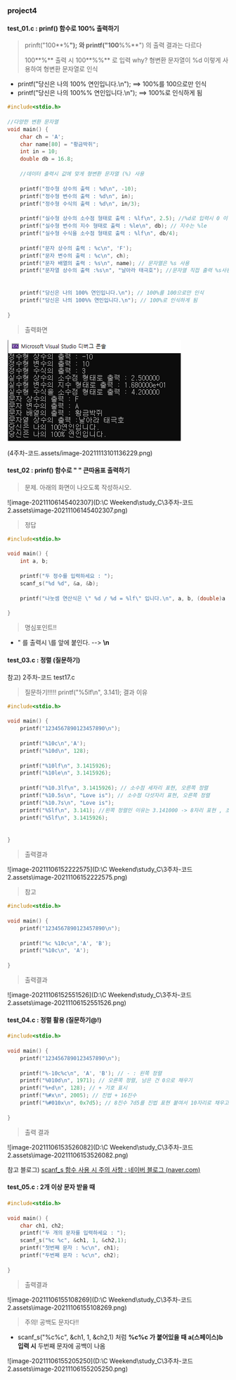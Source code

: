 ### project4

#### test_01.c : prinf() 함수로 100% 출력하기

> prinft("100**%**"); 와  printf("100**%%**") 의 출력 결과는 다르다
>
> 100**%** 출력 시 100**%%** 로 입력 why? 형변환 문자열이 %d 이렇게 사용하여 형변환 문자열로 인식

* printf("당신은 나의 100% 연인입니다.\n");  ==> 100%를 100으로만 인식 
* printf("당신은 나의 100%% 연인입니다.\n"); ==> 100%로 인식하게 됨

```c
#include<stdio.h>

//다양한 변환 문자열
void main() {
	char ch = 'A';
	char name[80] = "황금박쥐";
	int in = 10;
	double db = 16.8;

	//데이터 출력시 값에 맞게 형변환 문자열 (%) 사용 

	printf("정수형 상수의 출력 : %d\n", -10);
	printf("정수형 변수의 출력 : %d\n", in);
	printf("정수형 수식의 출력 : %d\n", in/3);

	printf("실수형 상수의 소수점 형태로 출력 : %lf\n", 2.5); //%d로 입력시 0 이 나옴(주의)
	printf("실수형 변수의 지수 형태로 출력 : %le\n", db); // 지수는 %le
	printf("실수형 수식을 소수점 형태로 출력 : %lf\n", db/4);

	printf("문자 상수의 출력 : %c\n", 'F');
	printf("문자 변수의 출력 : %c\n", ch);
	printf("문자 배열의 출력 : %s\n", name); // 문자열은 %s 사용
	printf("문자열 상수의 출력 :%s\n", "날아라 태극호"); //문자열 직접 출력 %s사용
	
	
	printf("당신은 나의 100% 연인입니다.\n"); // 100%를 100으로만 인식 
	printf("당신은 나의 100%% 연인입니다.\n"); // 100%로 인식하게 됨

}
```

> 출력화면

![image-20211106142836957](3주차-코드2.assets\image-20211106142836957.png)

(4주차-코드.assets/image-20211113101136229.png)



#### test_02 : prinf() 함수로  " " 큰따옴표 출력하기

> 문제. 아래의 화면이 나오도록 작성하시오.

![image-20211106145402307](D:\C Weekend\study_C\3주차-코드2.assets\image-20211106145402307.png)

> 정답 

```c
#include<stdio.h>

void main() {
	int a, b;

	printf("두 정수를 입력하세요 : ");
	scanf_s("%d %d", &a, &b);

	printf("나눗셈 연산식은 \" %d / %d = %lf\" 입니다.\n", a, b, (double)a / b);

}
```

> 명심포인트!! 

* " 를 출력시 \를 앞에 붙인다. --> **\n**



#### test_03.c : 정렬 (질문하기)

참고) 2주차-코드 test17.c

> 질문하기!!!!! 	printf("%5lf\n", 3.141); 결과 이유 

```c
#include<stdio.h>

void main() {
	printf("1234567890123457890\n");

	printf("%10c\n",'A');
	printf("%10d\n", 128);

	printf("%10lf\n", 3.1415926);
	printf("%10le\n", 3.1415926);

	printf("%10.3lf\n", 3.1415926); // 소수점 세자리 표현, 오른쪽 정렬
	printf("%10.5s\n", "Love is"); // 소수점 다섯자리 표현, 오른쪽 정렬
	printf("%10.7s\n", "Love is");
	printf("%5lf\n", 3.141); //왼쪽 정렬인 이유는 3.141000 -> 8자리 표현 , 초과하여 왼쪽정렬
	printf("%5lf\n", 3.1415926);


}

```

> 출력결과

![image-20211106152222575](D:\C Weekend\study_C\3주차-코드2.assets\image-20211106152222575.png)



> 참고

```c
#include<stdio.h>

void main() {
	printf("1234567890123457890\n");

	printf("%c %10c\n",'A', 'B');
	printf("%10c\n", 'A');

}
```



> 출력결과 

![image-20211106152551526](D:\C Weekend\study_C\3주차-코드2.assets\image-20211106152551526.png)

#### test_04.c : 정렬 활용 (질문하기@!)

```c
#include<stdio.h>

void main() {
	printf("1234567890123457890\n");

	printf("%-10c%c\n", 'A', 'B'); // - : 왼쪽 정렬 
	printf("%010d\n", 1971); // 오른쪽 정렬, 남은 건 0으로 채우기 
	printf("%+d\n", 128); // + 기호 표시 
	printf("%#x\n", 2005); // 진법 + 16진수 
	printf("%#010x\n", 0x7d5); // 8진수 7d5를 진법 표현 붙여서 10자리로 채우고 나머지는 0으로 채움

}
```

> 출력 결과 

![image-20211106153526082](D:\C Weekend\study_C\3주차-코드2.assets\image-20211106153526082.png)



참고 블로그) [scanf_s 함수 사용 시 주의 사항 : 네이버 블로그 (naver.com)](https://m.blog.naver.com/PostView.naver?isHttpsRedirect=true&blogId=tipsware&logNo=221200252889)

#### test_05.c : 2개 이상 문자 받을 때 

```c
#include<stdio.h>

void main() {
	char ch1, ch2;
	printf("두 개의 문자를 입력하세요 : ");
	scanf_s("%c %c", &ch1, 1, &ch2,1); 
	printf("첫번째 문자 : %c\n", ch1);
	printf("두번째 문자 : %c\n", ch2);

}

```

> 출력결과

![image-20211106155108269](D:\C Weekend\study_C\3주차-코드2.assets\image-20211106155108269.png)

> 주의! 공백도 문자다!! 

* scanf_s("%c%c", &ch1, 1, &ch2,1) 처럼 **%c%c 가 붙어있을 때** **a(스페이스)b 입력 시** 두번째 문자에 공백이 나옴

![image-20211106155205250](D:\C Weekend\study_C\3주차-코드2.assets\image-20211106155205250.png)

